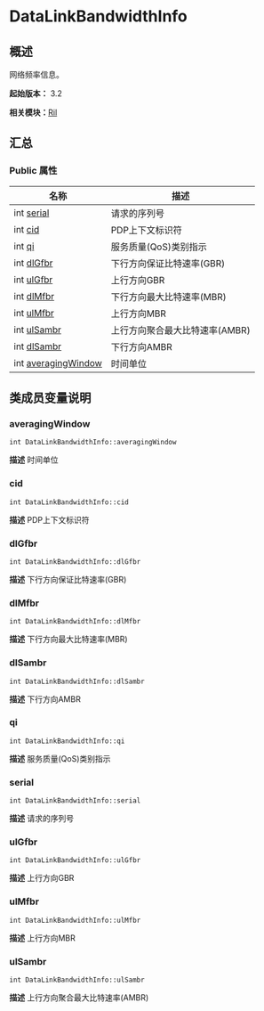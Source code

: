 # DataLinkBandwidthInfo


## 概述

网络频率信息。

**起始版本：** 3.2

**相关模块：**[Ril](_ril_v11.md)


## 汇总


### Public 属性

| 名称 | 描述 | 
| -------- | -------- |
| int [serial](#serial) | 请求的序列号  | 
| int [cid](#cid) | PDP上下文标识符  | 
| int [qi](#qi) | 服务质量(QoS)类别指示  | 
| int [dlGfbr](#dlgfbr) | 下行方向保证比特速率(GBR)  | 
| int [ulGfbr](#ulgfbr) | 上行方向GBR  | 
| int [dlMfbr](#dlmfbr) | 下行方向最大比特速率(MBR)  | 
| int [ulMfbr](#ulmfbr) | 上行方向MBR  | 
| int [ulSambr](#ulsambr) | 上行方向聚合最大比特速率(AMBR)  | 
| int [dlSambr](#dlsambr) | 下行方向AMBR  | 
| int [averagingWindow](#averagingwindow) | 时间单位  | 


## 类成员变量说明


### averagingWindow

```
int DataLinkBandwidthInfo::averagingWindow
```
**描述**
时间单位


### cid

```
int DataLinkBandwidthInfo::cid
```
**描述**
PDP上下文标识符


### dlGfbr

```
int DataLinkBandwidthInfo::dlGfbr
```
**描述**
下行方向保证比特速率(GBR)


### dlMfbr

```
int DataLinkBandwidthInfo::dlMfbr
```
**描述**
下行方向最大比特速率(MBR)


### dlSambr

```
int DataLinkBandwidthInfo::dlSambr
```
**描述**
下行方向AMBR


### qi

```
int DataLinkBandwidthInfo::qi
```
**描述**
服务质量(QoS)类别指示


### serial

```
int DataLinkBandwidthInfo::serial
```
**描述**
请求的序列号


### ulGfbr

```
int DataLinkBandwidthInfo::ulGfbr
```
**描述**
上行方向GBR


### ulMfbr

```
int DataLinkBandwidthInfo::ulMfbr
```
**描述**
上行方向MBR


### ulSambr

```
int DataLinkBandwidthInfo::ulSambr
```
**描述**
上行方向聚合最大比特速率(AMBR)
